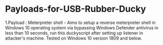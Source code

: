 # Payloads-for-USB-Rubber-Ducky
1.Payload : Meterpreter shell -
Aims to setup a reverse meterpreter shell in Windows 10 operating system via bypassing Windows Defender antivirus in less than 10 seconds, run this duckyscript after setting up listener in attacker's machine.
Tested on Windows 10 version 1809 and below. 
